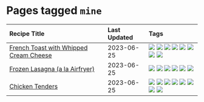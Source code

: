 # Pages tagged `mine`

|Recipe Title|Last Updated|Tags
|:---|:---|:---|
|[French Toast with Whipped Cream Cheese](../recipes/frenchtoastwhippedcreamcheese.md)|2023-06-25|[![](https://img.shields.io/badge/tag-amazing-208450)](../tags/amazing.md) [![](https://img.shields.io/badge/tag-breakfast-d4602a)](../tags/breakfast.md) [![](https://img.shields.io/badge/tag-dairy-4e6ea)](../tags/dairy.md) [![](https://img.shields.io/badge/tag-dessert-b6c680)](../tags/dessert.md) [![](https://img.shields.io/badge/tag-fried-1d5152)](../tags/fried.md) [![](https://img.shields.io/badge/tag-large_quantity-427cd)](../tags/large_quantity.md) [![](https://img.shields.io/badge/tag-messy-13fda6)](../tags/messy.md) [![](https://img.shields.io/badge/tag-mine-9fef19)](../tags/mine.md)|
|[Frozen Lasagna (a la Airfryer)](../recipes/lasagnaairfryer.md)|2023-06-25|[![](https://img.shields.io/badge/tag-Italian-91514)](../tags/Italian.md) [![](https://img.shields.io/badge/tag-airfryer-1754e4)](../tags/airfryer.md) [![](https://img.shields.io/badge/tag-cheesey-062ab)](../tags/cheesey.md) [![](https://img.shields.io/badge/tag-easy-f1d19f)](../tags/easy.md) [![](https://img.shields.io/badge/tag-mine-9fef19)](../tags/mine.md) [![](https://img.shields.io/badge/tag-reheating-6984a1)](../tags/reheating.md)|
|[Chicken Tenders](../recipes/chickentenders.md)|2023-06-25|[![](https://img.shields.io/badge/tag-airfryer-1754e4)](../tags/airfryer.md) [![](https://img.shields.io/badge/tag-amazing-208450)](../tags/amazing.md) [![](https://img.shields.io/badge/tag-battered-1433c8)](../tags/battered.md) [![](https://img.shields.io/badge/tag-chicken-8f457a)](../tags/chicken.md) [![](https://img.shields.io/badge/tag-crumbed-e4f90)](../tags/crumbed.md) [![](https://img.shields.io/badge/tag-messy-13fda6)](../tags/messy.md) [![](https://img.shields.io/badge/tag-mine-9fef19)](../tags/mine.md) [![](https://img.shields.io/badge/tag-sides-10cdd6)](../tags/sides.md)|
